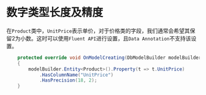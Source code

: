 # 数字类型长度及精度

在`Product`类中，`UnitPrice`表示单价，对于价格类的字段，我们通常会希望其保留2为小数。这时可以使用`Fluent API`进行设置，且`Data Annotation`不支持该设置。

```csharp
    protected override void OnModelCreating(DbModelBuilder modelBuilder)
    {
        modelBuilder.Entity<Product>().Property(t => t.UnitPrice)
            .HasColumnName("UnitPrice")
            .HasPrecision(18, 2);
    }
```

